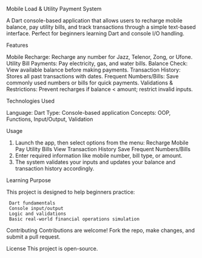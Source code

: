 Mobile Load & Utility Payment System

A Dart console-based application that allows users to recharge mobile balance, pay utility bills, and track transactions through a simple text-based interface. 
Perfect for beginners learning Dart and console I/O handling.

Features

 Mobile Recharge: Recharge any number for Jazz, Telenor, Zong, or Ufone.
 Utility Bill Payments: Pay electricity, gas, and water bills.
 Balance Check: View available balance before making payments.
 Transaction History: Stores all past transactions with dates.
 Frequent Numbers/Bills: Save commonly used numbers or bills for quick payments.
 Validations & Restrictions: Prevent recharges if balance < amount; restrict invalid inputs.


Technologies Used

 Language: Dart
 Type: Console-based application
 Concepts: OOP, Functions, Input/Output, Validation


Usage

1. Launch the app, then select options from the menu:
    Recharge Mobile
    Pay Utility Bills
    View Transaction History
    Save Frequent Numbers/Bills
2. Enter required information like mobile number, bill type, or amount.
3. The system validates your inputs and updates your balance and transaction history accordingly.


Learning Purpose

   This project is designed to help beginners practice:

     Dart fundamentals
     Console input/output
     Logic and validations
     Basic real-world financial operations simulation


Contributing
   Contributions are welcome! Fork the repo, make changes, and submit a pull request.


License
   This project is open-source. 

